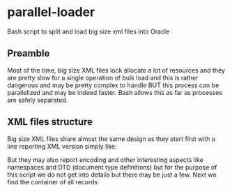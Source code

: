 # parallel-loader
Bash script to split and load big size xml files into Oracle

## Preamble
Most of the time, big size XML files lock allocate a lot of resources and they are pretty slow for a single operation of bulk load and this is rather dangerous and may be pretty complex to handle BUT this process can be parallelized and may be indeed faster.
Bash allows this as far as processes are safely separated.

## XML files structure
Big size XML files share almost the same design as they start first with a line reporting XML version simply like:
<?xml version="1.0"?>
But they may also report encoding and other interesting aspects like namespaces and DTD (document type definitions) but for the purpose of this script we do not get into details but there may be just a few.
Next we find the container of all records
